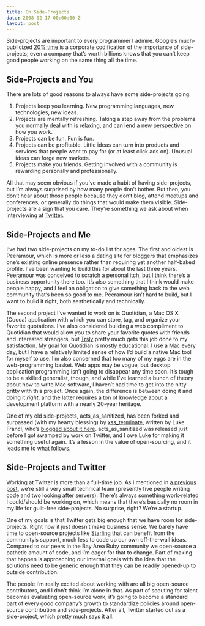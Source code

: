 ```yaml
---
title: On Side-Projects
date: 2008-02-17 00:00:00 Z
layout: post
---
```





Side-projects are important to every programmer I admire. Google’s much-publicized [20% time](http://en.wikipedia.org/wiki/Google#.22Twenty_percent.22_time) is a corporate codification of the importance of side-projects; even a company that’s worth billions knows that you can’t keep good people working on the same thing all the time.

Side-Projects and You
---------------------

There are lots of good reasons to always have some side-projects going:

1.  Projects keep you learning. New programming languages, new technologies, new ideas.
2.  Projects are mentally refreshing. Taking a step away from the problems you normally deal with is relaxing, and can lend a new perspective on how you work.
3.  Projects can be fun. Fun is fun.
4.  Projects can be profitable. Little ideas can turn into products and services that people want to pay for (or at least click ads on). Unusual ideas can forge new markets.
5.  Projects make you friends. Getting involved with a community is rewarding personally and professionally.

All that may seem obvious if you’ve made a habit of having side-projects, but I’m always surprised by how many people don’t bother. But then, you don’t hear about those people because they don’t blog, attend meetups and conferences, or generally do things that would make them visible. Side-projects are a sign that you care. They’re something we ask about when interviewing at [Twitter](http://twitter.com/).

Side-Projects and Me
--------------------

I’ve had two side-projects on my to-do list for ages. The first and oldest is Peeramour, which is more or less a dating site for bloggers that emphasizes one’s existing online presence rather than requiring yet another half-baked profile. I’ve been wanting to build this for about the last three years. Peeramour was conceived to scratch a personal itch, but I think there’s a business opportunity there too. It’s also something that I think would make people happy, and I feel an obligation to give something back to the web community that’s been so good to me. Peeramour isn’t hard to build, but I want to build it right, both aesthetically and technically.

The second project I’ve wanted to work on is Quotidian, a Mac OS X (Cocoa) application with which you can store, tag, and organize your favorite quotations. I’ve also considered building a web compliment to Quotidian that would allow you to share your favorite quotes with friends and interested strangers, but [Trsly](http://trsly.com/) pretty much gets this job done to my satisfaction. My goal for Quotidian is mostly educational: I use a Mac every day, but I have a relatively limited sense of how I’d build a native Mac tool for myself to use. I’m also concerned that too many of my eggs are in the web-programming basket. Web apps may be vogue, but desktop application programming isn’t going to disappear any time soon. It’s tough to be a skilled generalist, though, and while I’ve learned a bunch of theory about how to write Mac software, I haven’t had time to get into the nitty-gritty with this project. Once again, the difference is between doing it and doing it *right*, and the latter requires a ton of knowledge about a development platform with a nearly 20-year heritage.

One of my old side-projects, acts\_as\_sanitized, has been forked and surpassed (with my hearty blessing) by [xss\_terminate](http://code.google.com/p/xssterminate/), written by Luke Francl, who’s [blogged about it here](http://railspikes.com/2008/1/28/auto-escaping-html-with-rails). acts\_as\_sanitized was released just before I got swamped by work on Twitter, and I owe Luke for making it something useful again. It’s a lesson in the value of open-sourcing, and it leads me to what follows.

Side-Projects and Twitter
-------------------------

Working at Twitter is more than a full-time job. As I mentioned in [a previous post](http://www.al3x.net/2008/01/work-with-me-here.html), we’re still a very small technical team (presently five people writing code and two looking after servers). There’s always something work-related I could/should be working on, which means that there’s basically no room in my life for guilt-free side-projects. No surprise, right? We’re a startup.

One of my goals is that Twitter gets big enough that we have room for side-projects. Right now it just doesn’t make business sense. We barely have time to open-source projects like [Starling](https://rubyforge.org/projects/starling/) that can benefit from the community’s support, much less to code up our own off-the-wall ideas. Compared to our peers in the Bay Area Ruby community we open-source a pathetic amount of code, and I’m eager for that to change. Part of making that happen is approaching our internal goals with the idea that the solutions need to be generic enough that they can be readily opened-up to outside contribution.

The people I’m really excited about working with are all big open-source contributors, and I don’t think I’m alone in that. As part of scouting for talent becomes evaluating open-source work, it’s going to become a standard part of every good company’s growth to standardize policies around open-source contribution and side-projects. After all, Twitter started out as a side-project, which pretty much says it all.
